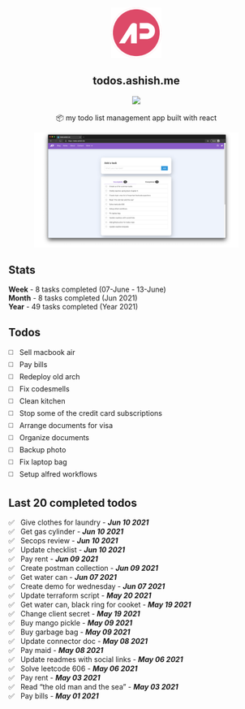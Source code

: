 <p align="center">
  <img src="https://raw.githubusercontent.com/ashishdotme/assets/master/logo.png" alt="drawing" width="100"/>
</p>

<h2 align="center">todos.ashish.me</h2>

<p align="center">
<a href="https://img.shields.io/github/last-commit/ashishdotme/todos.ashish.me?style=for-the-badge"><img src="https://img.shields.io/github/last-commit/ashishdotme/todos.ashish.me?style=for-the-badge"></a>
</p>

<p align="center">📦 my todo list management app built with react </p>

<div style='margin:0 auto;width:80%;'>
  <img src="./assets/todos.png" alt="drawing"/>
</div>

## Stats

<!-- week starts --><b>Week</b> - 8 tasks completed (07-June - 13-June)<br><!-- week ends -->
<!-- month starts --><b>Month</b> - 8 tasks completed (Jun 2021)<br><!-- month ends -->
<!-- year starts --><b>Year</b> - 49 tasks completed (Year 2021)<!-- year ends -->

## Todos

<!-- todos starts -->
◻️  &nbsp; Sell macbook air<br>◻️  &nbsp; Pay bills<br>◻️  &nbsp; Redeploy old arch<br>◻️  &nbsp; Fix codesmells<br>◻️  &nbsp; Clean kitchen<br>◻️  &nbsp; Stop some of the credit card subscriptions<br>◻️  &nbsp; Arrange documents for visa<br>◻️  &nbsp; Organize documents<br>◻️  &nbsp; Backup photo<br>◻️  &nbsp; Fix laptop bag<br>◻️  &nbsp; Setup alfred workflows
<!-- todos ends -->

## Last 20 completed todos

<!-- completed starts -->
✅  &nbsp; Give clothes for laundry - **_Jun 10 2021_**<br>✅  &nbsp; Get gas cylinder - **_Jun 10 2021_**<br>✅  &nbsp; Secops review - **_Jun 10 2021_**<br>✅  &nbsp; Update checklist - **_Jun 10 2021_**<br>✅  &nbsp; Pay rent - **_Jun 09 2021_**<br>✅  &nbsp; Create postman collection - **_Jun 09 2021_**<br>✅  &nbsp; Get water can - **_Jun 07 2021_**<br>✅  &nbsp; Create demo for wednesday - **_Jun 07 2021_**<br>✅  &nbsp; Update terraform script - **_May 20 2021_**<br>✅  &nbsp; Get water can, black ring for cooket - **_May 19 2021_**<br>✅  &nbsp; Change client secret - **_May 19 2021_**<br>✅  &nbsp; Buy mango pickle - **_May 09 2021_**<br>✅  &nbsp; Buy garbage bag - **_May 09 2021_**<br>✅  &nbsp; Update connector doc - **_May 08 2021_**<br>✅  &nbsp; Pay maid - **_May 08 2021_**<br>✅  &nbsp; Update readmes with social links - **_May 06 2021_**<br>✅  &nbsp; Solve leetcode 606 - **_May 06 2021_**<br>✅  &nbsp; Pay rent - **_May 03 2021_**<br>✅  &nbsp; Read “the old man and the sea” - **_May 03 2021_**<br>✅  &nbsp; Pay bills - **_May 01 2021_**
<!-- completed ends -->
